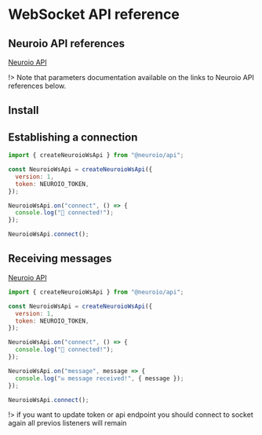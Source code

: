# WebSocket API reference

## Neuroio API references

[Neuroio API](https://kb.neuroio.com/#/notifications?id=establishing-a-connection-to-websocket-server)

!> Note that parameters documentation available on the links to Neuroio API references below.

## Install

## Establishing a connection

```js
import { createNeuroioWsApi } from "@neuroio/api";

const NeuroioWsApi = createNeuroioWsApi({
  version: 1,
  token: NEUROIO_TOKEN,
});

NeuroioWsApi.on("connect", () => {
  console.log("🤝 connected!");
});

NeuroioWsApi.connect();
```

## Receiving messages

[Neuroio API](https://kb.neuroio.com/#/notifications?id=for-websocket-connections)

```js
import { createNeuroioWsApi } from "@neuroio/api";

const NeuroioWsApi = createNeuroioWsApi({
  version: 1,
  token: NEUROIO_TOKEN,
});

NeuroioWsApi.on("connect", () => {
  console.log("🤝 connected!");
});

NeuroioWsApi.on("message", message => {
  console.log("✉️ message received!", { message });
});

NeuroioWsApi.connect();
```

!> if you want to update token or api endpoint you should connect to socket again all previos listeners will remain
